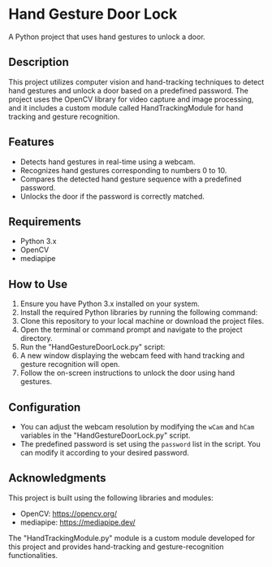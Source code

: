 # Hand Gesture Door Lock

A Python project that uses hand gestures to unlock a door.

## Description

This project utilizes computer vision and hand-tracking techniques to detect hand gestures and unlock a door based on a predefined password. The project uses the OpenCV library for video capture and image processing, and it includes a custom module called HandTrackingModule for hand tracking and gesture recognition.

## Features

- Detects hand gestures in real-time using a webcam.
- Recognizes hand gestures corresponding to numbers 0 to 10.
- Compares the detected hand gesture sequence with a predefined password.
- Unlocks the door if the password is correctly matched.

## Requirements

- Python 3.x
- OpenCV
- mediapipe

## How to Use

1. Ensure you have Python 3.x installed on your system.
2. Install the required Python libraries by running the following command:
3. Clone this repository to your local machine or download the project files.
4. Open the terminal or command prompt and navigate to the project directory.
5. Run the "HandGestureDoorLock.py" script:
6. A new window displaying the webcam feed with hand tracking and gesture recognition will open.
7. Follow the on-screen instructions to unlock the door using hand gestures.

## Configuration

- You can adjust the webcam resolution by modifying the `wCam` and `hCam` variables in the "HandGestureDoorLock.py" script.
- The predefined password is set using the `password` list in the script. You can modify it according to your desired password.

## Acknowledgments

This project is built using the following libraries and modules:

- OpenCV: https://opencv.org/
- mediapipe: https://mediapipe.dev/

The "HandTrackingModule.py" module is a custom module developed for this project and provides hand-tracking and gesture-recognition functionalities.
